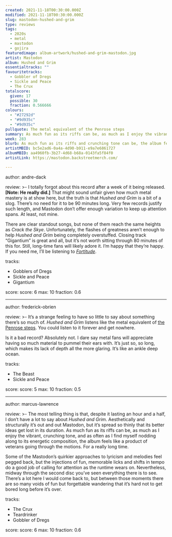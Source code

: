 ```yaml
---
created: 2021-11-18T00:30:00.000Z                            
modified: 2021-11-18T00:30:00.000Z                           
slug: mastodon-hushed-and-grim                                
type: reviews                                                
tags:                                                        
  - 2020s                                                    
  - metal
  - mastodon
  - gojira
featuredimage: album-artwork/hushed-and-grim-mastodon.jpg   
artist: Mastodon
album: Hushed and Grim
essentialtracks: ""
favouritetracks:                                            
  - Gobbler of Dregs
  - Sickle and Peace
  - The Crux
totalscore:                                                  
  given: 17                                                
  possible: 30
  fraction: 0.566666
colours:
  - "#27292d"
  - "#9d935c"
  - "#9d935c"
pullquote: The metal equivalent of the Penrose steps                                 
summary: As much fun as its riffs can be, as much as I enjoy the vibrant, crunching tone, and as often as I find myself nodding along to its energetic composition, the album feels like a product of veterans going through the motions. For a really long time.                                   
week: 283
blurb: As much fun as its riffs and crunching tone can be, the album feels like a product of veterans going through the motions. For a really long time.                                  
artistMBID: bc5e2ad6-0a4a-4d90-b911-e9a7e6861727
albumMBID: aa4960fb-3b27-4d68-b68a-0143fa5f84f0
artistLink: https://mastodon.backstreetmerch.com/

---
```


author: andre-dack

review: >-
 I totally forgot about this record after a week of it being released. **[Note: He really did.]** That might sound unfair given how much metal mastery is at show here, but the truth is that _Hushed and Grim_ is a bit of a slog. There’s no need for it to be 90 minutes long. Very few records justify such length, and Mastodon don’t offer enough variation to keep up attention spans. At least, not mine.

There are clear standout songs, but none of them reach the same heights as _Crack the Skye_. Unfortunately, the flashes of greatness aren’t enough to help _Hushed and Grim_ being completely overstuffed. Closing track “Gigantium” is great and all, but it’s not worth sitting through 80 minutes of this for. Still, long-time fans will likely adore it. I’m happy that they’re happy. If you need me, I’ll be listening to [_Fortitude_](/reviews/gojira-fortitude/).

tracks:
  - Gobblers of Dregs
  - Sickle and Peace
  - Gigantium

score:
  score: 6
  max: 10
  fraction: 0.6

---

author: frederick-obrien

review: >-
  It’s a strange feeling to have so little to say about something there’s so much of. _Hushed and Grim_ listens like the metal equivalent of [the Penrose steps](https://en.wikipedia.org/wiki/Penrose_stairs). You could listen to it forever and get nowhere.

  Is it a bad record? Absolutely not. I dare say metal fans will appreciate having so much material to pummel their ears with. It’s just so, so long, which makes its lack of depth all the more glaring. It’s like an ankle deep ocean.

tracks:
  - The Beast
  - Sickle and Peace

score:
  score: 5
  max: 10
  fraction: 0.5

---

author: marcus-lawrence

review: >-
  The most telling thing is that, despite it lasting an hour and a half, I don’t have a lot to say about _Hushed and Grim_. Aesthetically and structurally it’s out and out Mastodon, but it’s spread so thinly that its better ideas get lost in its duration. As much fun as its riffs can be, as much as I enjoy the vibrant, crunching tone, and as often as I find myself nodding along to its energetic composition, the album feels like a product of veterans going through the motions. For a really long time.

  Some of the Mastodon’s quirkier approaches to lyricism and melodies feel pegged back, but the injections of fun, memorable licks and shifts in tempo do a good job of calling for attention as the runtime wears on. Nevertheless, midway through the second disc you’ve seen everything there is to see. There’s a lot here I would come back to, but between those moments there are so many voids of fun but forgettable wandering that it’s hard not to get bored long before it’s over.

tracks:
  - The Crux
  - Teardrinker
  - Gobbler of Dregs

score:
  score: 6
  max: 10
  fraction: 0.6